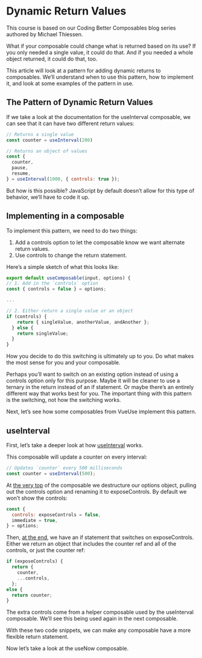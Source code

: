 # Dynamic Return Values

This course is based on our Coding Better Composables blog series authored by Michael Thiessen.

What if your composable could change what is returned based on its use? If you only needed a single value, it could do that. And if you needed a whole object returned, it could do that, too.

This article will look at a pattern for adding dynamic returns to composables. We’ll understand when to use this pattern, how to implement it, and look at some examples of the pattern in use.

## The Pattern of Dynamic Return Values

If we take a look at the documentation for the useInterval composable, we can see that it can have two different return values:

```JavaScript
// Returns a single value
const counter = useInterval(200)

// Returns an object of values
const {
  counter,
  pause,
  resume,
} = useInterval(1000, { controls: true });
```

But how is this possible? JavaScript by default doesn’t allow for this type of behavior, we’ll have to code it up.

## Implementing in a composable

To implement this pattern, we need to do two things:

1. Add a controls option to let the composable know we want alternate return values.
2. Use controls to change the return statement.

Here’s a simple sketch of what this looks like:

```JavaScript
export default useComposable(input, options) {
// 1. Add in the `controls` option
const { controls = false } = options;

...

// 2. Either return a single value or an object
if (controls) {
    return { singleValue, anotherValue, andAnother };
  } else {
    return singleValue;
  }
}

```

How you decide to do this switching is ultimately up to you. Do what makes the most sense for you and your composable.

Perhaps you’ll want to switch on an existing option instead of using a controls option only for this purpose. Maybe it will be cleaner to use a ternary in the return instead of an if statement. Or maybe there’s an entirely different way that works best for you. The important thing with this pattern is the switching, not how the switching works.

Next, let’s see how some composables from VueUse implement this pattern.

## useInterval

First, let’s take a deeper look at how [useInterval](https://vueuse.org/shared/useinterval/#useinterval) works.

This composable will update a counter on every interval:

```JavaScript
// Updates `counter` every 500 milliseconds
const counter = useInterval(500);
```

At [the very top](https://github.com/vueuse/vueuse/blob/e484c4f8e4320ff58da95c2d18945beb83772b72/packages/shared/useInterval/index.ts#L26) of the composable we destructure our options object, pulling out the controls option and renaming it to exposeControls. By default we won’t show the controls:

```JavaScript
const {
  controls: exposeControls = false,
  immediate = true,
} = options;

```

Then, [at the end](https://github.com/vueuse/vueuse/blob/e484c4f8e4320ff58da95c2d18945beb83772b72/packages/shared/useInterval/index.ts#L33-L41), we have an if statement that switches on exposeControls. Either we return an object that includes the counter ref and all of the controls, or just the counter ref:

```JavaScript
if (exposeControls) {
  return {
    counter,
    ...controls,
  };
else {
  return counter;
}

```
The extra controls come from a helper composable used by the useInterval composable. We’ll see this being used again in the next composable.

With these two code snippets, we can make any composable have a more flexible return statement.

Now let’s take a look at the useNow composable.